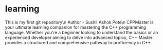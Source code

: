 # learning
This is my first git repository\n
Author - Sushil Ashok Pote\n
CPPMaster is your ultimate learning companion for mastering the C++ programming language. Whether you're a beginner looking to understand the basics or an experienced developer aiming to delve into advanced topics, C++ Master provides a structured and comprehensive pathway to proficiency in C++
